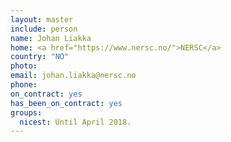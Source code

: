 ```yaml
---
layout: master
include: person
name: Johan Liakka
home: <a href="https://www.nersc.no/">NERSC</a>
country: "NO"
photo:
email: johan.liakka@nersc.no
phone:
on_contract: yes
has_been_on_contract: yes
groups:
  nicest: Until April 2018.
---
```

